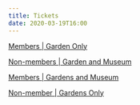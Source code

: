 ```yaml
---
title: Tickets
date: 2020-03-19T16:00
---
```

[Members | Garden Only](https://app.socialgoodsoftware.com/calendar/share?embed=92fb3e37de838124b5dca2a332c6c0d753d1e8bc6de23430057b0f8aee6f8cdaadec45159f725869b0d8be1287499cfc2b7664e4f07237c7f0838b73426e1b9d5e8ad65c01bc491629f47f496280e7d29221e43175c30a1141ec1383256469be)

[Non-members | Garden and Museum](https://app.socialgoodsoftware.com/calendar/share?embed=92fb3e37de838124b5dca2a332c6c0d753d1e8bc6de23430057b0f8aee6f8cdaadec45159f725869b0d8be1287499cfc9e9469c08f0cce59d53e3a5ec74d2bbadfda462010d1cb7a7eddc30a7ef5756352ae97c022868754c7d3e0da0ba6f2d6)

[Members | Gardens and Museum](https://app.socialgoodsoftware.com/calendar/share?embed=92fb3e37de838124b5dca2a332c6c0d753d1e8bc6de23430057b0f8aee6f8cdaadec45159f725869b0d8be1287499cfc7afa32400625884aa6338eade75cbf341752a5c48f24e89284ef589ae0f5ec0e756aefff6a0cf76394cb8b7b9ccf1233)

[Non-member | Gardens Only](https://app.socialgoodsoftware.com/calendar/share?embed=92fb3e37de838124b5dca2a332c6c0d753d1e8bc6de23430057b0f8aee6f8cdaadec45159f725869b0d8be1287499cfc46079b3874a486d170dddb2f54643145611bde6aa4a57b81c36c55b9b4c05139f39c5b88d4c70c0a1cd37637c742dfad)